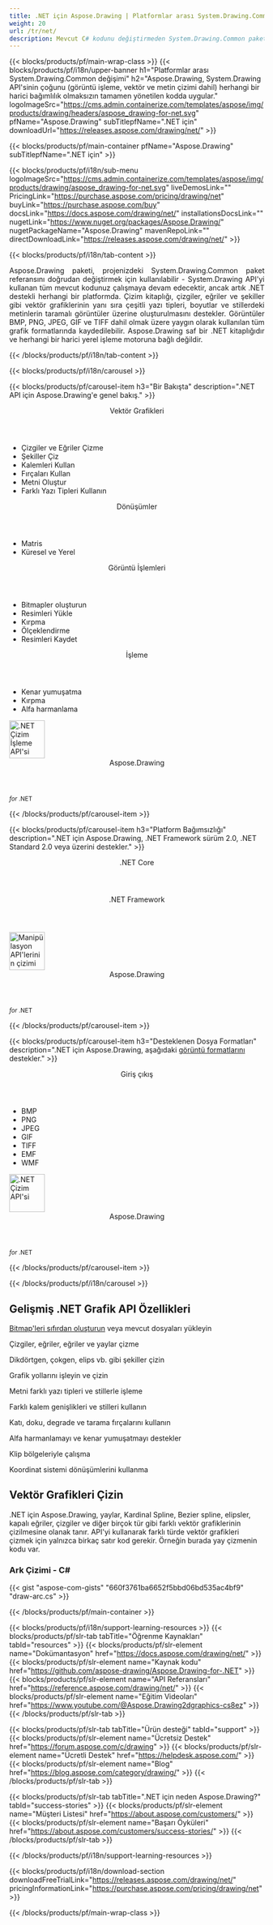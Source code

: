 ```yaml
---
title: .NET için Aspose.Drawing | Platformlar arası System.Drawing.Common değişimi 
weight: 20
url: /tr/net/ 
description: Mevcut C# kodunu değiştirmeden System.Drawing.Common paketini doğrudan değiştirmek için metin, geometri ve görüntü çizmeye yönelik .NET grafik kitaplığı.
---
```


{{< blocks/products/pf/main-wrap-class >}}
{{< blocks/products/pf/i18n/upper-banner h1="Platformlar arası System.Drawing.Common değişimi" h2="Aspose.Drawing, System.Drawing API'sinin çoğunu (görüntü işleme, vektör ve metin çizimi dahil) herhangi bir harici bağımlılık olmaksızın tamamen yönetilen kodda uygular." logoImageSrc="https://cms.admin.containerize.com/templates/aspose/img/products/drawing/headers/aspose_drawing-for-net.svg" pfName="Aspose.Drawing" subTitlepfName=".NET için" downloadUrl="https://releases.aspose.com/drawing/net/" >}}

{{< blocks/products/pf/main-container pfName="Aspose.Drawing" subTitlepfName=".NET için" >}}

{{< blocks/products/pf/i18n/sub-menu logoImageSrc="https://cms.admin.containerize.com/templates/aspose/img/products/drawing/aspose_drawing-for-net.svg" liveDemosLink="" PricingLink="https://purchase.aspose.com/pricing/drawing/net" buyLink="https://purchase.aspose.com/buy" docsLink="https://docs.aspose.com/drawing/net/" installationsDocsLink="" nugetLink="https://www.nuget.org/packages/Aspose.Drawing/" nugetPackageName="Aspose.Drawing" mavenRepoLink="" directDownloadLink="https://releases.aspose.com/drawing/net/" >}}

{{< blocks/products/pf/i18n/tab-content >}}
<p align="justify">
 Aspose.Drawing paketi, projenizdeki System.Drawing.Common paket referansını doğrudan değiştirmek için kullanılabilir - System.Drawing API'yi kullanan tüm mevcut kodunuz çalışmaya devam edecektir, ancak artık .NET destekli herhangi bir platformda. Çizim kitaplığı, çizgiler, eğriler ve şekiller gibi vektör grafiklerinin yanı sıra çeşitli yazı tipleri, boyutlar ve stillerdeki metinlerin taramalı görüntüler üzerine oluşturulmasını destekler. Görüntüler BMP, PNG, JPEG, GIF ve TIFF dahil olmak üzere yaygın olarak kullanılan tüm grafik formatlarında kaydedilebilir. Aspose.Drawing saf bir .NET kitaplığıdır ve herhangi bir harici yerel işleme motoruna bağlı değildir.
</p>

{{< /blocks/products/pf/i18n/tab-content >}}

<!--Diagrams Start-->
{{< blocks/products/pf/i18n/carousel >}}

{{< blocks/products/pf/carousel-item h3="Bir Bakışta" description=".NET API için Aspose.Drawing'e genel bakış." >}}
<div class="diagram1 d1-net">
 <div class="d1-row">
  <div class="d1-col d1-left">
   <header>
    <i class="fa fa-bars">
    </i>
    Vektör Grafikleri
   </header>
   <ul>
    <li>
     Çizgiler ve Eğriler Çizme
    </li>
    <li>
     Şekiller Çiz
    </li>
    <li>
     Kalemleri Kullan
    </li>
    <li>
     Fırçaları Kullan
    </li>
    <li>
     Metni Oluştur
    </li>
    <li>
     Farklı Yazı Tipleri Kullanın
    </li>
   </ul>
   <header>
    <i class="fa fa-cogs">
    </i>
    Dönüşümler
   </header>
   <ul>
    <li>
     Matris
    </li>
    <li>
     Küresel ve Yerel
    </li>
   </ul>
  </div>
  <!--/left-->
  <div class="d1-col d1-right">
   <header>
    <i class="fa fa-picture-o">
    </i>
    Görüntü İşlemleri
   </header>
   <ul>
    <li>
     Bitmapler oluşturun
    </li>
    <li>
     Resimleri Yükle
    </li>
    <li>
     Kırpma
    </li>
    <li>
     Ölçeklendirme
    </li>
    <li>
     Resimleri Kaydet
    </li>
   </ul>
   <header>
    <i class="fa fa-cogs">
    </i>
    İşleme
   </header>
   <ul>
    <li>
     Kenar yumuşatma
    </li>
    <li>
     Kırpma
    </li>
    <li>
     Alfa harmanlama
    </li>
   </ul>
  </div>
  <!--/right-->
 </div>
 <!--/row-->
 <div class="d1-logo">
  <img width="70" height="75" alt=".NET Çizim İşleme API'si" src="https://cms.admin.containerize.com/templates/aspose/img/products/drawing/aspose_drawing-for-net.svg"/>
  <header>
   Aspose.Drawing
  </header>
  <footer>
   <small>
    <em>
     for
    </em>
    .NET
   </small>
  </footer>
 </div>
 <!--/logo-->
</div>

{{< /blocks/products/pf/carousel-item >}}

{{< blocks/products/pf/carousel-item h3="Platform Bağımsızlığı" description=".NET için Aspose.Drawing, .NET Framework sürüm 2.0, .NET Standard 2.0 veya üzerini destekler." >}}
<div class="diagram1 d1-net">
 <div class="d1-row">
  <div class="d1-col d1-left">
   <!-- <header><i class="fa fa-cubes"> </i>Mono</header><br />-->
   <header>
    <i class="fa fa-cubes">
    </i>
    .NET Core
   </header>
  </div>
  <!--/left-->
  <div class="d1-col d1-right">
   <header>
    <i class="fa fa-cubes">
    </i>
    .NET Framework
   </header>
  </div>
  <!--/right-->
 </div>
 <!--/row-->
 <div class="d1-logo">
  <img width="70" height="75" alt="Manipülasyon API'lerinin çizimi" src="https://cms.admin.containerize.com/templates/aspose/img/products/drawing/aspose_drawing-for-net.svg"/>
  <header>
   Aspose.Drawing
  </header>
  <footer>
   <small>
    <em>
     for
    </em>
    .NET
   </small>
  </footer>
 </div>
 <!--/logo-->
</div>

{{< /blocks/products/pf/carousel-item >}}

{{< blocks/products/pf/carousel-item h3="Desteklenen Dosya Formatları" description=".NET için Aspose.Drawing, aşağıdaki [görüntü formatlarını](https://docs.aspose.com/drawing/net/supported-file-formats/) destekler." >}}
<div class="diagram1 d2 d1-net">
 <div class="d1-row">
  <div class="d1-col d1-left">
   <header>
    <i class="fa fa-arrows-v">
    </i>
    Giriş çıkış
   </header>
   <ul>
    <li>
     BMP
    </li>
    <li>
     PNG
    </li>
    <li>
     JPEG
    </li>
    <li>
     GIF
    </li>
    <li>
     TIFF
    </li>
    <li>
     EMF
    </li>
    <li>
     WMF
    </li>
    </ul>
  </div>
  <!--/left-->
  <div class="d1-col d1-right">
  </div>
  <!--/right-->
 </div>
 <!--/row-->
 <div class="d1-logo">
  <img width="70" height="75" alt=".NET Çizim API'si" src="https://cms.admin.containerize.com/templates/aspose/img/products/drawing/aspose_drawing-for-net.svg"/>
  <header>
   Aspose.Drawing
  </header>
  <footer>
   <small>
    <em>
     for
    </em>
    .NET
   </small>
  </footer>
 </div>
 <!--/logo-->
</div>

{{< /blocks/products/pf/carousel-item >}}

{{< /blocks/products/pf/i18n/carousel >}}
<!--Diagrams End-->

<!--Feature-section Start-->
<div class="container-fluid features-section bg-gray singleproduct">
 <a class="anchor" id="features" name="features">
 </a>
 <div class="row">
  <div class="container">
   <h2 class="h2title">
    Gelişmiş .NET Grafik API Özellikleri
   </h2>
   <p>
   </p>
   <div class="col-lg-4">
    <em class="fa fa-repeat ico-blue fa-2x col-lg-2">
    </em>
    <p class="col-lg-10"><a href="create/">Bitmap'leri sıfırdan oluşturun</a>
     veya mevcut dosyaları yükleyin
    </p>
   </div>
   <div class="col-lg-4">
    <em class="fa fa-pencil-square-o ico-blue fa-2x col-lg-2">
    </em>
    <p class="col-lg-10">
     Çizgiler, eğriler, eğriler ve yaylar çizme
    </p>
   </div>
   <div class="col-lg-4">
    <em class="fa fa-arrows ico-blue fa-2x col-lg-2">
    </em>
    <p class="col-lg-10">
     Dikdörtgen, çokgen, elips vb. gibi şekiller çizin
    </p>
   </div>
   <div class="col-lg-4">
    <em class="fa fa-bars ico-blue fa-2x col-lg-2">
    </em>
    <p class="col-lg-10">
     Grafik yollarını işleyin ve çizin
    </p>
   </div>
   <div class="col-lg-4">
    <em class="fa fa-font ico-blue fa-2x col-lg-2">
    </em>
    <p class="col-lg-10">
     Metni farklı yazı tipleri ve stillerle işleme
    </p>
   </div>
   <div class="col-lg-4">
    <em class="fa fa-crop ico-blue fa-2x col-lg-2">
    </em>
    <p class="col-lg-10">
     Farklı kalem genişlikleri ve stilleri kullanın
    </p>
   </div>
   <div class="col-lg-4">
    <em class="fa fa-paint-brush ico-blue fa-2x col-lg-2">
    </em>
    <p class="col-lg-10">
     Katı, doku, degrade ve tarama fırçalarını kullanın
    </p>
   </div>
   <div class="col-lg-4">
    <em class="fa fa-cog ico-blue fa-2x col-lg-2">
    </em>
    <p class="col-lg-10">
     Alfa harmanlamayı ve kenar yumuşatmayı destekler
    </p>
   </div>
   <div class="col-lg-4">
    <em class="fa fa-scissors ico-blue fa-2x col-lg-2">
    </em>
    <p class="col-lg-10">
     Klip bölgeleriyle çalışma
    </p>
   </div>
   <div class="col-lg-4">
    <em class="fa fa-bolt ico-blue fa-2x col-lg-2">
    </em>
    <p class="col-lg-10">
     Koordinat sistemi dönüşümlerini kullanma
    </p>
   </div>
   
   <div class="col-lg-12">
    <h2 class="h2title">
     Vektör Grafikleri Çizin
    </h2>
    <p>
     .NET için Aspose.Drawing, yaylar, Kardinal Spline, Bezier spline, elipsler, kapalı eğriler, çizgiler ve diğer birçok tür gibi farklı vektör grafiklerinin çizilmesine olanak tanır. API'yi kullanarak farklı türde vektör grafikleri çizmek için yalnızca birkaç satır kod gerekir. Örneğin burada yay çizmenin kodu var.
    </p>
    <div class="codeblock" id="code">
     <h3>
      Ark Çizimi - C#
     </h3>
     {{< gist "aspose-com-gists" "660f3761ba6652f5bbd06bd535ac4bf9" "draw-arc.cs" >}}
    </div>
   </div>
  </div>
 </div>
</div>
<!--Feature-section End-->

{{< /blocks/products/pf/main-container >}}


{{< blocks/products/pf/i18n/support-learning-resources >}}
{{< blocks/products/pf/slr-tab tabTitle="Öğrenme Kaynakları" tabId="resources" >}}
{{< blocks/products/pf/slr-element name="Dokümantasyon" href="https://docs.aspose.com/drawing/net/" >}}
{{< blocks/products/pf/slr-element name="Kaynak kodu" href="https://github.com/aspose-drawing/Aspose.Drawing-for-.NET" >}}
{{< blocks/products/pf/slr-element name="API Referansları" href="https://reference.aspose.com/drawing/net/" >}}
{{< blocks/products/pf/slr-element name="Eğitim Videoları" href="https://www.youtube.com/@Aspose.Drawing2dgraphics-cs8ez" >}}
{{< /blocks/products/pf/slr-tab >}}

{{< blocks/products/pf/slr-tab tabTitle="Ürün desteği" tabId="support" >}}
{{< blocks/products/pf/slr-element name="Ücretsiz Destek" href="https://forum.aspose.com/c/drawing" >}}
{{< blocks/products/pf/slr-element name="Ücretli Destek" href="https://helpdesk.aspose.com/" >}}
{{< blocks/products/pf/slr-element name="Blog" href="https://blog.aspose.com/category/drawing/" >}}
{{< /blocks/products/pf/slr-tab >}}

{{< blocks/products/pf/slr-tab tabTitle=".NET için neden Aspose.Drawing?" tabId="success-stories" >}}
{{< blocks/products/pf/slr-element name="Müşteri Listesi" href="https://about.aspose.com/customers/" >}}
{{< blocks/products/pf/slr-element name="Başarı Öyküleri" href="https://about.aspose.com/customers/success-stories/" >}}
{{< /blocks/products/pf/slr-tab >}}

{{< /blocks/products/pf/i18n/support-learning-resources >}}

{{< blocks/products/pf/i18n/download-section downloadFreeTrialLink="https://releases.aspose.com/drawing/net/" pricingInformationLink="https://purchase.aspose.com/pricing/drawing/net" >}}


{{< /blocks/products/pf/main-wrap-class >}}
